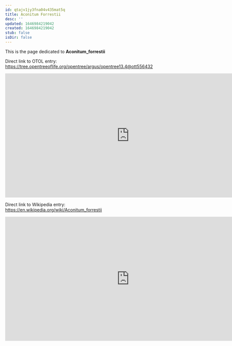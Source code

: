 ```yaml
---
id: qtajv1jy3fna04v435mat5q
title: Aconitum Forrestii
desc: ''
updated: 1646984219042
created: 1646984219042
stub: false
isDir: false
---
```

This is the page dedicated to **Aconitum_forrestii**


Direct link to OTOL entry: https://tree.opentreeoflife.org/opentree/argus/opentree13.4@ott556432



<html>
    <body>
    <iframe src="https://tree.opentreeoflife.org/opentree/argus/opentree13.4@ott556432"
    width="800" height="400" frameborder="0" allowfullscreen> </iframe>
    </body>
</html>
    


Direct link to Wikipedia entry: https://en.wikipedia.org/wiki/Aconitum_forrestii



<html>
    <body>
    <iframe src="https://en.wikipedia.org/wiki/Aconitum_forrestii"
    width="800" height="400" frameborder="0" allowfullscreen> </iframe>
    </body>
</html>
    
